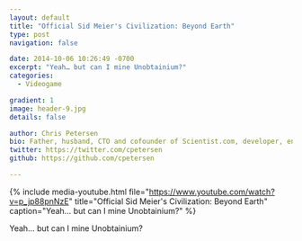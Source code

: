 ```yaml
---
layout: default
title: "Official Sid Meier's Civilization: Beyond Earth"
type: post
navigation: false

date: 2014-10-06 10:26:49 -0700
excerpt: "Yeah… but can I mine Unobtainium?"
categories:
  - Videogame

gradient: 1
image: header-9.jpg
details: false

author: Chris Petersen
bio: Father, husband, CTO and cofounder of Scientist.com, developer, entrepreneur and technologist.
twitter: https://twitter.com/cpetersen
github: https://github.com/cpetersen

---
```


{% include media-youtube.html file="https://www.youtube.com/watch?v=p_jp88pnNzE" title="Official Sid Meier's Civilization: Beyond Earth" caption="Yeah… but can I mine Unobtainium?" %}

Yeah… but can I mine Unobtainium? 

 
